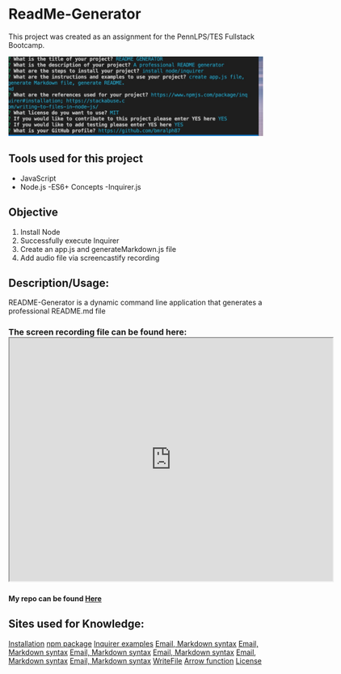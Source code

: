 # ReadMe-Generator
This project was created as an assignment for the PennLPS/TES Fullstack Bootcamp.

<img src = "Develop/images/Screen Shot 2020-10-04 at 4.31.01 PM copy.jpg"> 

## Tools used for this project
- JavaScript
- Node.js
-ES6+ Concepts
-Inquirer.js

## Objective
1.	Install Node
2.	Successfully execute Inquirer
3.	Create an app.js and generateMarkdown.js file
4.	Add audio file via screencastify recording


## Description/Usage: 
README-Generator is a dynamic command line application that generates a professional README.md file


### The screen recording file can be found here: <iframe src="https://drive.google.com/file/d/1mz8c5Ebje0QzckdLQGoqTgnjVLTQ5Hhq/preview" width="640" height="480"></iframe>

#### My repo can be found [Here](https://github.com/bmralph87/readme-generator)


## Sites used for Knowledge:

[Installation](https://www.npmjs.com/package/inquirer#installation)
[npm package](https://www.npmjs.com/package/inquirer)
[Inquirer examples](https://www.npmjs.com/package/inquirer#examples)
[Email, Markdown syntax](https://www.lifewire.com/markdown-to-send-emails-1173237#:~:text=The%20advantage%20of%20using%20Markdown,without%20seeing%20the%20special%20characters)
[Email, Markdown syntax](https://www.markdownguide.org/basic-syntax/)
[Email, Markdown syntax](https://docs.github.com/en/free-pro-team@latest/github/writing-on-github/basic-writing-and-formatting-syntax)
[Email, Markdown syntax](https://agea.github.io/tutorial.md/)
[Email, Markdown syntax](https://nodejs.dev/learn/writing-files-with-nodejs)
[Email, Markdown syntax](https://markdownmonster.west-wind.com/docs/_4xs10gaui.htm)
[WriteFile](https://stackabuse.com/writing-to-files-in-node-js/)
[Arrow function](https://developer.mozilla.org/en-US/docs/Web/JavaScript/Reference/Functions/Arrow_functions)
[License](https://shields.io/category/license)


